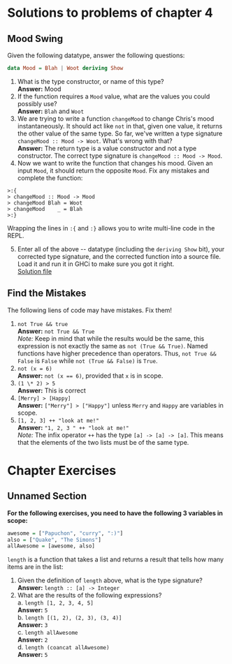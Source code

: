 # Solutions to problems of chapter 4

## Mood Swing

Given the following datatype, answer the following questions:

```haskell
data Mood = Blah | Woot deriving Show
```

1. What is the type constructor, or name of this type?
   <br>**Answer:** Mood
2. If the function requires a `Mood` value, what are the values you could possibly use?
   <br>**Answer:** `Blah` and `Woot`
3. We are trying to write a function `changeMood` to change Chris's mood instantaneously. It should act like `not` in that, given one value, it returns the other value of the same type. So far, we've written a type signature `changeMood :: Mood -> Woot`. What's wrong with that?
   <br>**Answer:** The return type is a value constructor and not a type constructor. The correct type signature is `changeMood :: Mood -> Mood`.
4. Now we want to write the function that changes his mood. Given an input `Mood`, it should return the opposite `Mood`. Fix any mistakes and complete the function:

```REPL
>:{
> changeMood :: Mood -> Mood
> changeMood Blah = Woot
> changeMood    _ = Blah
>:}
```

Wrapping the lines in `:{` and `:}` allows you to write multi-line code in the REPL.

5. Enter all of the above -- datatype (including the `deriving Show` bit), your corrected type signature, and the corrected function into a source file. Load it and run it in GHCi to make sure you got it right.
   <br> [Solution file](./exercise.files/moodswing.hs)

## Find the Mistakes

The following liens of code may have mistakes. Fix them!

1. `not True && true`
   <br> **Answer:** `not True && True`
   <br>_Note:_ Keep in mind that while the results would be the same, this expression is not exactly the same as `not (True && True)`. Named functions have higher precedence than operators. Thus, `not True && False` is `False` while `not (True && False)` is `True`.
2. `not (x = 6)`
   <br> **Answer:** `not (x == 6)`, provided that `x` is in scope.
3. `(1 \* 2) > 5`
   <br> **Answer:** This is correct
4. `[Merry] > [Happy]`
   <br> **Answer:** `["Merry"] > ["Happy"]` unless `Merry` and `Happy` are variables in scope.
5. `[1, 2, 3] ++ "look at me!"`
   <br> **Answer:** `"1, 2, 3 " ++ "look at me!"`
   <br> _Note:_ The infix operator `++` has the type `[a] -> [a] -> [a]`. This means that the elements of the two lists must be of the same type.

# Chapter Exercises

## Unnamed Section

**For the following exercises, you need to have the following 3 variables in scope:**

```haskell
awesome = ["Papuchon", "curry", ":)"]
also = ["Quake", "The Simons"]
allAwesome = [awesome, also]
```

`length` is a function that takes a list and returns a result that tells how many items are in the list:

1. Given the definition of `length` above, what is the type signature?
   <br>**Answer:** `length :: [a] -> Integer`
2. What are the results of the following expressions?
   <br>a. `length [1, 2, 3, 4, 5]`
   <br> **Answer:** `5`
   <br>b. `length [(1, 2), (2, 3), (3, 4)]`
   <br> **Answer:** `3`
   <br>c. `length allAwesome`
   <br> **Answer:** `2`
   <br>d. `length (coancat allAwesome)`
   <br> **Answer:** `5`
